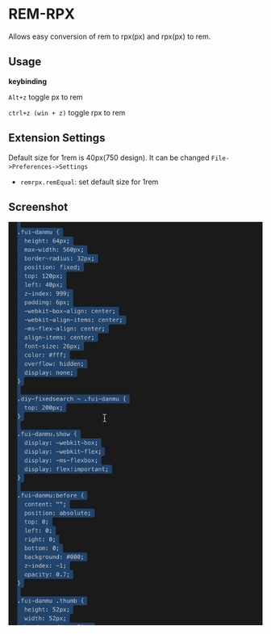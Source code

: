 # REM-RPX

Allows easy conversion of rem to rpx(px) and rpx(px) to rem.

## Usage

**keybinding**

`Alt+z` toggle px to rem

`ctrl+z (win + z)` toggle rpx to rem


## Extension Settings

Default size for 1rem is 40px(750 design). It can be changed `File->Preferences->Settings`

* `remrpx.remEqual`: set default size for 1rem

## Screenshot

<img src="https://raw.githubusercontent.com/icai/rem-rpx/master/demo.gif">



